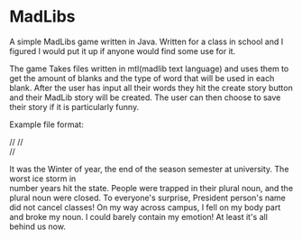 MadLibs
=======

A simple MadLibs game written in Java. Written for a class in school and I figured I would put it up
if anyone would find some use for it.

The game Takes files written in mtl(madlib text language) and uses them to get the amount of blanks 
and the type of word that will be used in each blank. After the user has input all their words they
hit the create story button and their MadLib story will be created. The user can then choose to save
their story if it is particularly funny.

Example file format:

//<madlib>
//<title>The Great Ice Storm</title>         
//<body> 
                      
It was the Winter of <blank><type>year</type></blank>, the end of the
<blank><type>season</type></blank> semester at 
<blank><type>university</type></blank>. The worst ice storm in                  
<blank><type>number</type></blank> years hit the state. People were
trapped in their <blank><type>plural noun</type></blank>, and the
<blank><type>plural noun</type></blank> were closed. To everyone's
surprise, President <blank><type>person's name</type></blank> did not cancel
classes! On my way across campus, I fell on my <blank><type>body
part</type></blank> and broke my <blank><type>noun</type></blank>. I
could barely contain my <blank><type>emotion</type></blank>! At least
it's all behind us now.
                                                                                
</body>                                                                         
</madlib>  